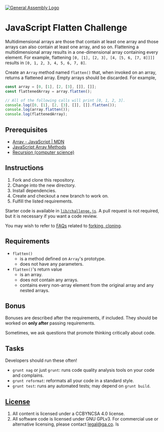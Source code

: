 [![General Assembly Logo](https://camo.githubusercontent.com/1a91b05b8f4d44b5bbfb83abac2b0996d8e26c92/687474703a2f2f692e696d6775722e636f6d2f6b6538555354712e706e67)](https://generalassemb.ly/education/web-development-immersive)

# JavaScript Flatten Challenge

Multidimensional arrays are those that contain at least one array and those
arrays can also contain at least one array, and so on. Flattening a
multidimensional array results in a one-dimensional array containing every
element. For example, flattening `[0, [1], [2, 3], [4, [5, 6, [7, 8]]]]` results
in `[0, 1, 2, 3, 4, 5, 6, 7, 8]`.

Create an `Array` method named `flatten()` that, when invoked on an array,
returns a flattened array. Empty arrays should be discarded. For example,

```javascript
const array = [0, [1], [2, [3], []], []];
const flattenedArray = array.flatten();

// All of the following calls will print [0, 1, 2, 3].
console.log([0, [1], [2, [3], []], []].flatten());
console.log(array.flatten());
console.log(flattenedArray);
```

## Prerequisites

-   [Array - JavaScript | MDN](https://developer.mozilla.org/en-US/docs/Web/JavaScript/Reference/Global_Objects/Array)
-   [JavaScript Array Methods](https://github.com/ga-wdi-boston/js-array-methods)
-   [Recursion (computer science)](https://en.wikipedia.org/wiki/Recursion_%28computer_science%29)

## Instructions

1.  Fork and clone this repository.
1.  Change into the new directory.
1.  Install dependencies.
1.  Create and checkout a new branch to work on.
1.  Fulfill the listed requirements.

Starter code is available in [`lib/challenge.js`](lib/challenge.js). A pull
request is not required, but it is necessary if you want a code review.

You may wish to refer to [FAQs](https://github.com/ga-wdi-boston/meta/wiki/)
related to [forking,
cloning](https://github.com/ga-wdi-boston/meta/wiki/ForkAndClone).

## Requirements

*   `flatten()`
    *   is a method defined on `Array`'s prototype.
    *   does not have any parameters.
*   `flatten()`'s return value
    *   is an array.
    *   does not contain any arrays.
    *   contains every non-array element from the original array and any nested
        arrays.

## Bonus

Bonuses are described after the requirements, if included. They should be worked
on **only after** passing requirements.

Sometimes, we ask questions that promote thinking critically about code.

## Tasks

Developers should run these often!

-   `grunt nag` or just `grunt`: runs code quality analysis tools on your code
    and complains.
-   `grunt reformat`: reformats all your code in a standard style.
-   `grunt test`: runs any automated tests; may depend on `grunt build`.

## [License](LICENSE)

1.  All content is licensed under a CC­BY­NC­SA 4.0 license.
1.  All software code is licensed under GNU GPLv3. For commercial use or
    alternative licensing, please contact legal@ga.co.
ls

